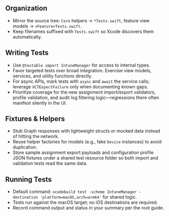 ## Organization
- Mirror the source tree: `Core` helpers → `*Tests.swift`, feature view models → `<Feature>Tests.swift`.
- Keep filenames suffixed with `Tests.swift` so Xcode discovers them automatically.

## Writing Tests
- Use `@testable import IntuneManager` for access to internal types.
- Favor targeted tests over broad integration. Exercise view models, services, and utility functions directly.
- For async APIs, mark tests with `async` and `await` the service calls; leverage `XCTExpectFailure` only when documenting known gaps.
- Prioritize coverage for the new assignment import/export validators, profile validation, and audit log filtering logic—regressions there often manifest silently in the UI.

## Fixtures & Helpers
- Stub Graph responses with lightweight structs or mocked data instead of hitting the network.
- Reuse helper factories for models (e.g., fake `Device` instances) to avoid duplication.
- Store sample assignment export payloads and configuration profile JSON fixtures under a shared test resource folder so both import and validation tests read the same data.

## Running Tests
- Default command: `xcodebuild test -scheme IntuneManager -destination 'platform=macOS,arch=arm64'` for shared logic.
- Tests run against the macOS target; no iOS destinations are required.
- Record command output and status in your summary per the root guide.
